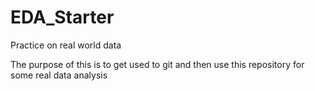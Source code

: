 # EDA_Starter
Practice on real world data

The purpose of this is to get used to git and then use this repository for some real data analysis
